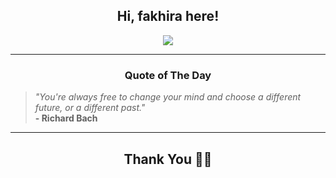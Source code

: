 <h2 align="center"> Hi, fakhira here!</h2>

<p align="center">
<a href="https://github.com/fakhiralkda" alt="github streak"><img src="https://dvst-streak.herokuapp.com/?user=fakhiralkda&theme=tokyonight&fire=DD472C"></a>
</p>

<hr>
<h3 align="center">Quote of The Day</h3>
<p align="center">
<blockquote>
<i>"You're always free to change your mind and choose a different future, or a different past."</i>
<br>
<b>- Richard Bach</b>
</blockquote>
</p>


<hr>
<h2 align="center">Thank You 🙏🏼</h2>

